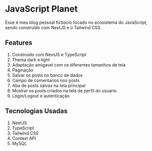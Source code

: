 # JavaScript Planet

Esse é meu blog pessoal fictiocio focado no ecosistema do JavaScript, sendo construído com NextJS e o Tailwind CSS.

## Features
1. Construido com NextJS e TypeScript
2. Thema dark e light
3. Adaptação amigavel com os diferentes tamanhos de tela
4. Paginação
5. Salvar os posts no banco de dados
6. Campo de comentarios nos posts
7. Aba de posts salvas na tela principal
8. Mostrar os posts criados na tela de perfil do usuario
9. Login/Logout e autenticação

## Tecnologias Usadas
1. NextJS
2. TypeScript
3. Tailwind CSS
4. Context API
5. MySQL